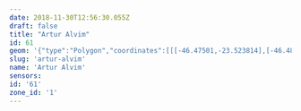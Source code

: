 ```yaml
---
date: 2018-11-30T12:56:30.055Z
draft: false
title: "Artur Alvim"
id: 61
geom: '{"type":"Polygon","coordinates":[[[-46.47501,-23.523814],[-46.48101,-23.525914],[-46.482414,-23.526],[-46.483921,-23.525211],[-46.485909,-23.526137],[-46.48629,-23.526222],[-46.486948,-23.526291],[-46.487217,-23.526252],[-46.487464,-23.526139],[-46.487918,-23.525762],[-46.488179,-23.526007],[-46.488335,-23.526406],[-46.488827,-23.526943],[-46.489351,-23.527666],[-46.489994,-23.527687],[-46.488775,-23.53001],[-46.492479,-23.533671],[-46.492609,-23.533793],[-46.492863,-23.5339],[-46.493736,-23.535206],[-46.494084,-23.535202],[-46.494878,-23.535058],[-46.495714,-23.534694],[-46.496306,-23.534336],[-46.497177,-23.533541],[-46.498519,-23.53256],[-46.500522,-23.53114],[-46.501174,-23.530803],[-46.501459,-23.531501],[-46.501164,-23.532426],[-46.498537,-23.535558],[-46.498329,-23.535691],[-46.497177,-23.537549],[-46.495847,-23.539867],[-46.496235,-23.54006],[-46.493365,-23.543445],[-46.496621,-23.542896],[-46.497206,-23.542871],[-46.497715,-23.542929],[-46.498239,-23.543073],[-46.49907,-23.543511],[-46.499719,-23.544145],[-46.500496,-23.545368],[-46.501185,-23.546017],[-46.502199,-23.549375],[-46.500921,-23.549758],[-46.500402,-23.549814],[-46.499002,-23.549793],[-46.497596,-23.550199],[-46.493061,-23.553062],[-46.492286,-23.55334],[-46.491408,-23.553556],[-46.486924,-23.554019],[-46.486071,-23.554203],[-46.484958,-23.554604],[-46.484176,-23.554675],[-46.483746,-23.554581],[-46.483208,-23.554114],[-46.482845,-23.553882],[-46.482392,-23.553696],[-46.482061,-23.553747],[-46.481104,-23.554166],[-46.480883,-23.554114],[-46.480778,-23.553763],[-46.480056,-23.553495],[-46.479642,-23.553217],[-46.479418,-23.552883],[-46.478935,-23.551649],[-46.478905,-23.551487],[-46.479101,-23.551402],[-46.478638,-23.550766],[-46.477931,-23.549491],[-46.477718,-23.549261],[-46.4775,-23.548599],[-46.477496,-23.54825],[-46.47724,-23.547367],[-46.476262,-23.54504],[-46.475465,-23.544484],[-46.474404,-23.54346],[-46.473853,-23.541979],[-46.473649,-23.540832],[-46.473489,-23.539701],[-46.474755,-23.538085],[-46.47519,-23.53698],[-46.474618,-23.536416],[-46.47415,-23.535823],[-46.473657,-23.534383],[-46.473492,-23.533463],[-46.473457,-23.532836],[-46.473549,-23.531667],[-46.47501,-23.523814]]]}'
slug: 'artur-alvim'
name: 'Artur Alvim'
sensors:
id: '61'
zone_id: '1'
---
```

		